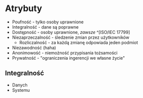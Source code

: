 # Atrybuty
- Poufność - tylko osoby uprawnione
- Integralność - dane są poprawne
- Dostępność - osoby uprawnione, *zawsze*
^[ISO/IEC 17799]
- Niezaprzeczalność - śledzenie zmian przez użytkowników
	- Rozliczalność - za każdą zmianę odpowiada jeden podmiot
- Niezawodność (haha)
- Anonimowość - niemożność przypisania tożsamości
- Prywatność - "ograniczenia ingerencji we własne życie"
## Integralność
- Danych
- Systemu
